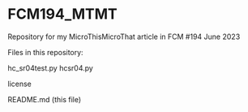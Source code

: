 # FCM194_MTMT

Repository for my MicroThisMicroThat article in FCM #194 June 2023



Files in this repository:

hc_sr04test.py
hcsr04.py

license

README.md (this file)
